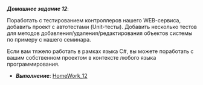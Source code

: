 ***Домашнее задание 12***:

Поработать с тестированием контроллеров нашего WEB-сервиса, добавить проект с автотестами (Unit-тесты).
Добавить несколько тестов для методов добавления/удаления/редактирования объектов системы по примеру с нашего семинара.

Если вам тяжело работать в рамках языка C#, вы можете поработать с вашим собственном проектом в контексте любого языка программирования.
 
    
 * ***Выполнение***: [HomeWork_12](https://github.com/STGorbunovDA/SoftwareArchitecture/tree/main/HomeWork_12/)